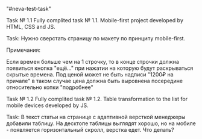 "#neva-test-task" 

Task № 1.1
Fully complited task № 1.1.
Mobile-first project developed by HTML, CSS and JS.

Task:
Нужно сверстать страницу по макету по принципу mobile-first.

Примечания:

Если времен больше чем на 1 строчку, то в конце строчки должна появиться кнопка "ещё..." при нажатии на которую будут раскрываться скрытые времена.
Под ценой может не быть надписи "1200₽ на причале" в таком случае цена должна быть выровнена посередине относительно копки "подробнее"


Task № 1.2
Fully complited task № 1.2.
Table transformation to the list for mobile devices developed by JS. 

Task:
В текст статьи на странице с адаптивной версткой менеджеры добавили таблицу. На десктопе таблицы выглядят хорошо, но на мобиле - появляется горизонтальный скролл, верстка едет. Что делать?
